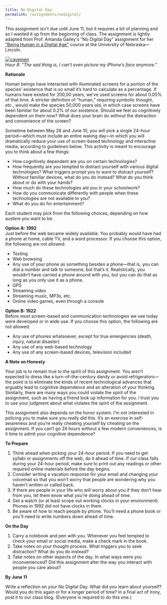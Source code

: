 ```yaml
---
title: No Digital Day
permalink: /assignments/nodigital/
---
```


This assignment isn't due until June 11, but it requires a bit of planning and so I wanted it up from the beginning of class. The assignment is lightly adapted from Prof. Amanda Gailey's "No Digital Day" assignment for her ["Being Human in a Digital Age"](http://segonku.unl.edu/beinghuman/) course at the University of Nebraska—Lincoln.

[![cavemen](https://farm6.staticflickr.com/5525/10976351175_9f8721d797_h.jpg)](https://www.flickr.com/photos/akrockefeller/10976351175/sizes/h/)  
_Hour 8: “The sad thing is, I can’t even picture my iPhone’s face anymore.”_

**Rationale**

Human beings have interacted with illuminated screens for a portion of the species’ existence that is so small it’s hard to calculate as a percentage. If humans have existed for 200,00 years, we’ve used screens for about 0.05% of that time. A stricter definition of “human,” requiring symbolic thought, etc., would make the species 50,000 years old, in which case screens have been familiar for about 0.2% of our existence. Should we feel so cognitively dependent on them now? What does your brain do without the distraction and convenience of the screen?

Sometime between May 28 and June 10, you will pick a single 24-hour period—which must include an entire waking day—in which you will dramatically reduce your use of screen-based technology and interactive media, according to guidelines below. This activity is meant to encourage you to think about a few things:

*   How cognitively dependent are you on certain technologies?
*   How frequently are you tempted to distract yourself with various digital technologies? What triggers prompt you to want to distract yourself? Without familiar devices, what do you do instead? What do you think about or do with your hands?
*   How much do these technologies aid you in your schoolwork?
*   How do you communicate differently with people when these technologies are not available to you?
*   What do you do for entertainment?

Each student may pick from the following choices, depending on how austere you want to be.

**Option A: 1992**  
Just before the web became widely available. You probably would have had a phone at home, cable TV, and a word processor. If you choose this option, the following are not allowed:

*   Texting
*   Web browsing
*   Any use of your phone as something besides a phone—that is, you can dial a number and talk to someone, but that’s it. Realistically, you wouldn’t have carried a phone around with you, but you can do that as long as you only use it as a phone.
*   GPS
*   Streaming video
*   Streaming music, MP3s, etc.
*   Online video games, even through a console

**Option B: 1922**  
Before most screen-based and communication technologies we use today were developed or in wide use. If you choose this option, the following are not allowed:

*   Any use of phones whatsoever, except for true emergencies (death, injury, natural disaster)
*   Any use of any web-based technology
*   Any use of any screen-based devices, television included

**A Note on Honesty**

Your job is to remain true to the spirit of this assignment. You aren’t expected to dress like a turn-of-the-century dandy or avoid refrigerators—the point is to eliminate the kinds of recent technological advances that arguably lead to cognitive dependence and an alteration of your thinking. Similarly, there are many ways you could violate the spirit of the assignment, such as having a friend look up information for you. I trust you to use your judgment about what violates the spirit of the assignment.

This assignment also depends on the honor system. I’m not interested in policing you to make sure you really did this. It’s an exercise in self-awareness and you’re really cheating yourself by cheating on the assignment. If you can’t go 24 hours without a few modern conveniences, is it time to admit your cognitive dependence?

**To Prepare**

1.  Think ahead when picking your 24-hour period. If you need to get syllabi or assignments off the web, do it ahead of time. If our class falls during your 24-hour period, make sure to print out any readings or other required online materials before the day begins.
2.  Consider writing a vacation response for your email and changing your voicemail so that you won’t worry that people are wondering why you haven’t written or called back.
3.  If there are people in your life who will worry about you if they don’t hear from you, let them know what you’re doing ahead of time.
4.  Get a watch (or at least scope out working clocks in your environment). Phones in 1992 did not have clocks in them.
5.  Be aware of how to reach people by phone. You’ll need a phone book or you’ll need to write numbers down ahead of time.

**On the Day**

1.  Carry a notebook and pen with you. Whenever you feel tempted to check your email or social media, make a check mark in the book.
2.  Take notes on your thought process. What triggers you to seek distraction? What do you do instead?
3.  Take notes on other aspects of the day. In what ways were you inconvenienced? Did this assignment alter the way you interact with people you care about?

**By June 11**

Write a reflection on your No Digital Day. What did you learn about yourself? Would you do this again or for a longer period of time? In a final act of irony, post it to our class blog. (Everyone is required to do this one.)